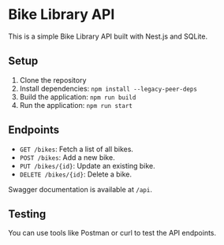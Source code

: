 # Bike Library API

This is a simple Bike Library API built with Nest.js and SQLite.

## Setup

1. Clone the repository
2. Install dependencies: `npm install --legacy-peer-deps`
3. Build the application: `npm run build`
4. Run the application:  `npm run start`

## Endpoints

- `GET /bikes`: Fetch a list of all bikes.
- `POST /bikes`: Add a new bike.
- `PUT /bikes/{id}`: Update an existing bike.
- `DELETE /bikes/{id}`: Delete a bike.

Swagger documentation is available at `/api`.

## Testing

You can use tools like Postman or curl to test the API endpoints.
